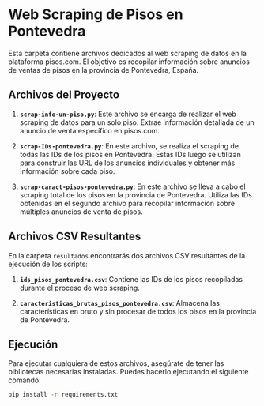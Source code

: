 # Web Scraping de Pisos en Pontevedra

Esta carpeta contiene archivos dedicados al web scraping de datos en la plataforma pisos.com. El objetivo es recopilar información sobre anuncios de ventas de pisos en la provincia de Pontevedra, España.

## Archivos del Proyecto

1. **`scrap-info-un-piso.py`**: Este archivo se encarga de realizar el web scraping de datos para un solo piso. Extrae información detallada de un anuncio de venta específico en pisos.com.

2. **`scrap-IDs-pontevedra.py`**: En este archivo, se realiza el scraping de todas las IDs de los pisos en Pontevedra. Estas IDs luego se utilizan para construir las URL de los anuncios individuales y obtener más información sobre cada piso.

3. **`scrap-caract-pisos-pontevedra.py`**: En este archivo se lleva a cabo el scraping total de los pisos en la provincia de Pontevedra. Utiliza las IDs obtenidas en el segundo archivo para recopilar información sobre múltiples anuncios de venta de pisos.

## Archivos CSV Resultantes

En la carpeta `resultados` encontrarás dos archivos CSV resultantes de la ejecución de los scripts:

1. **`ids_pisos_pontevedra.csv`**: Contiene las IDs de los pisos recopiladas durante el proceso de web scraping.

2. **`caracteristicas_brutas_pisos_pontevedra.csv`**: Almacena las características en bruto y sin procesar de todos los pisos en la provincia de Pontevedra.

## Ejecución

Para ejecutar cualquiera de estos archivos, asegúrate de tener las bibliotecas necesarias instaladas. Puedes hacerlo ejecutando el siguiente comando:

```bash
pip install -r requirements.txt
